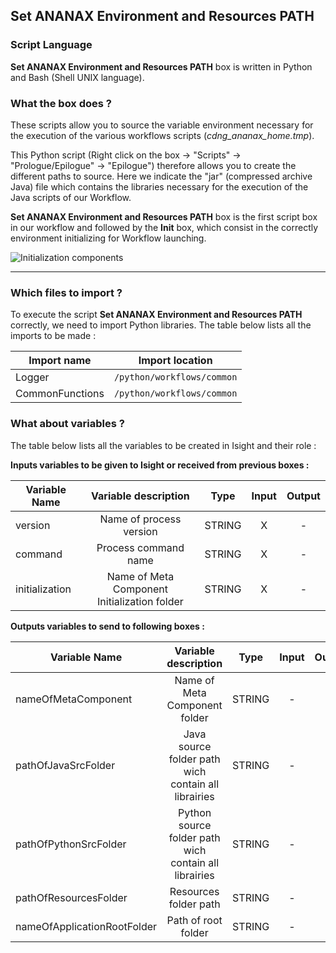 ## Set ANANAX Environment and Resources PATH
### Script Language

__Set ANANAX Environment and Resources PATH__ box is written in Python and Bash (Shell UNIX language).
### What the box does ?

These scripts allow you to source the variable environment necessary for the execution of the various workflows scripts (*cdng_ananax_home.tmp*).

This Python script (Right click on the box -> "Scripts" -> "Prologue/Epilogue" -> "Epilogue") therefore allows you to create the different paths to source. Here we indicate the "jar" (compressed archive Java) file which contains the libraries necessary for the execution of the Java scripts of our Workflow.

__Set ANANAX Environment and Resources PATH__ box is the first script box in our workflow and followed by the __Init__ box, which consist in the correctly environment initializing for Workflow launching.

![Initialization components](https://user-images.githubusercontent.com/45098441/72733839-f46be180-3b98-11ea-9394-2d7339747a44.jpeg)

----------------------------


### Which files to import ?

To execute the script __Set ANANAX Environment and Resources PATH__ correctly, we need to import Python libraries.
The table below lists all the imports to be made :

| Import name | Import location |
| ------ | ------ |
| Logger | `/python/workflows/common` |
| CommonFunctions | `/python/workflows/common` |

### What about variables ?

The table below lists all the variables to be created in Isight and their role :

__Inputs variables to be given to Isight or received from previous boxes :__ 

| Variable Name | Variable description | Type | Input | Output |
| ------ | :------------: | :------: | :------: |  :------: |
| version | Name of process version | STRING | X | - |
| command | Process command name | STRING | X | - |
| initialization | Name of Meta Component Initialization folder | STRING | X | - |


__Outputs variables to send to following boxes :__

| Variable Name | Variable description | Type | Input | Output |
| ------ | :------------: | :------: | :------: |  :------: |
| nameOfMetaComponent | Name of Meta Component folder | STRING | - | X |
| pathOfJavaSrcFolder | Java source folder path wich contain all librairies | STRING | - | X |
| pathOfPythonSrcFolder | Python source folder path wich contain all librairies | STRING | - | X |
| pathOfResourcesFolder | Resources folder path | STRING | - | X |
| nameOfApplicationRootFolder | Path of root folder | STRING | - | X |
